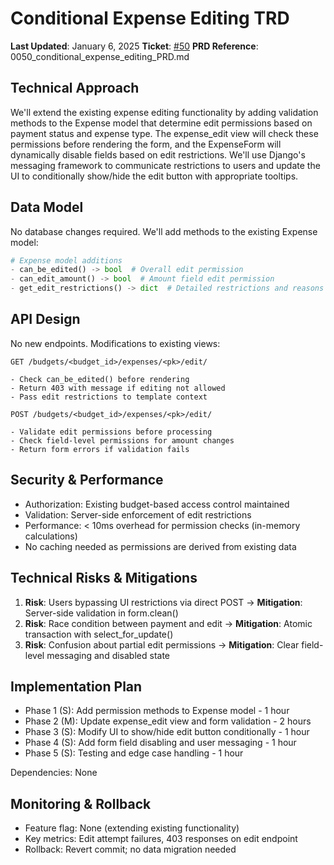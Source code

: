# Conditional Expense Editing TRD

**Last Updated**: January 6, 2025
**Ticket**: [#50](https://github.com/MarcinOrlowski/python-pyggy-expense-tracker/issues/50)
**PRD Reference**: 0050_conditional_expense_editing_PRD.md

## Technical Approach

We'll extend the existing expense editing functionality by adding validation methods to the Expense
model that determine edit permissions based on payment status and expense type. The expense_edit
view will check these permissions before rendering the form, and the ExpenseForm will dynamically
disable fields based on edit restrictions. We'll use Django's messaging framework to communicate
restrictions to users and update the UI to conditionally show/hide the edit button with appropriate
tooltips.

## Data Model

No database changes required. We'll add methods to the existing Expense model:

```python
# Expense model additions
- can_be_edited() -> bool  # Overall edit permission
- can_edit_amount() -> bool  # Amount field edit permission
- get_edit_restrictions() -> dict  # Detailed restrictions and reasons
```

## API Design

No new endpoints. Modifications to existing views:

```text
GET /budgets/<budget_id>/expenses/<pk>/edit/

- Check can_be_edited() before rendering
- Return 403 with message if editing not allowed
- Pass edit restrictions to template context

POST /budgets/<budget_id>/expenses/<pk>/edit/

- Validate edit permissions before processing
- Check field-level permissions for amount changes
- Return form errors if validation fails
```

## Security & Performance

- Authorization: Existing budget-based access control maintained
- Validation: Server-side enforcement of edit restrictions
- Performance: < 10ms overhead for permission checks (in-memory calculations)
- No caching needed as permissions are derived from existing data

## Technical Risks & Mitigations

1. **Risk**: Users bypassing UI restrictions via direct POST → **Mitigation**: Server-side validation in form.clean()
2. **Risk**: Race condition between payment and edit → **Mitigation**: Atomic transaction with select_for_update()
3. **Risk**: Confusion about partial edit permissions → **Mitigation**: Clear field-level messaging and disabled state

## Implementation Plan

- Phase 1 (S): Add permission methods to Expense model - 1 hour
- Phase 2 (M): Update expense_edit view and form validation - 2 hours
- Phase 3 (S): Modify UI to show/hide edit button conditionally - 1 hour
- Phase 4 (S): Add form field disabling and user messaging - 1 hour
- Phase 5 (S): Testing and edge case handling - 1 hour

Dependencies: None

## Monitoring & Rollback

- Feature flag: None (extending existing functionality)
- Key metrics: Edit attempt failures, 403 responses on edit endpoint
- Rollback: Revert commit; no data migration needed
